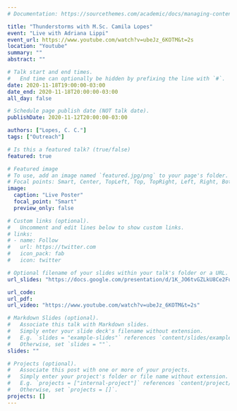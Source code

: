 ```yaml
---
# Documentation: https://sourcethemes.com/academic/docs/managing-content/

title: "Thunderstorms with M.Sc. Camila Lopes"
event: "Live with Adriana Lippi"
event_url: https://www.youtube.com/watch?v=ubeJz_6KOTM&t=2s
location: "Youtube"
summary: ""
abstract: ""

# Talk start and end times.
#   End time can optionally be hidden by prefixing the line with `#`.
date: 2020-11-18T19:00:00-03:00
date_end: 2020-11-18T20:00:00-03:00
all_day: false

# Schedule page publish date (NOT talk date).
publishDate: 2020-11-12T20:00:00-03:00

authors: ["Lopes, C. C."]
tags: ["Outreach"]

# Is this a featured talk? (true/false)
featured: true

# Featured image
# To use, add an image named `featured.jpg/png` to your page's folder. 
# Focal points: Smart, Center, TopLeft, Top, TopRight, Left, Right, BottomLeft, Bottom, BottomRight.
image:
  caption: "Live Poster"
  focal_point: "Smart"
  preview_only: false

# Custom links (optional).
#   Uncomment and edit lines below to show custom links.
# links:
# - name: Follow
#   url: https://twitter.com
#   icon_pack: fab
#   icon: twitter

# Optional filename of your slides within your talk's folder or a URL.
url_slides: "https://docs.google.com/presentation/d/1K_JO6tvGZLkU8Ce2FucDyiVmShTuQD630sfysKDi7sU/edit?usp=sharing"

url_code:
url_pdf:
url_video: "https://www.youtube.com/watch?v=ubeJz_6KOTM&t=2s"

# Markdown Slides (optional).
#   Associate this talk with Markdown slides.
#   Simply enter your slide deck's filename without extension.
#   E.g. `slides = "example-slides"` references `content/slides/example-slides.md`.
#   Otherwise, set `slides = ""`.
slides: ""

# Projects (optional).
#   Associate this post with one or more of your projects.
#   Simply enter your project's folder or file name without extension.
#   E.g. `projects = ["internal-project"]` references `content/project/deep-learning/index.md`.
#   Otherwise, set `projects = []`.
projects: []
---
```

